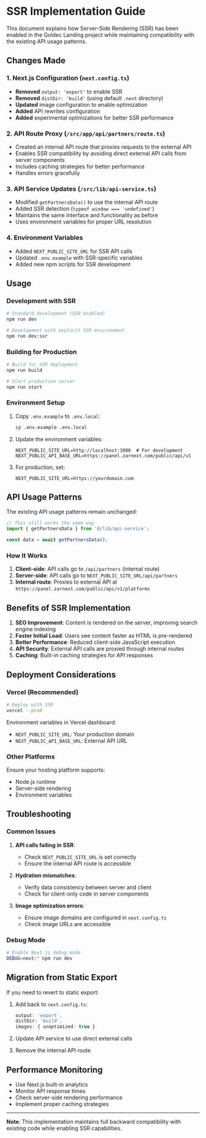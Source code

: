 # SSR Implementation Guide

This document explains how Server-Side Rendering (SSR) has been enabled in the Goldec Landing project while maintaining compatibility with the existing API usage patterns.

## Changes Made

### 1. Next.js Configuration (`next.config.ts`)

- **Removed** `output: 'export'` to enable SSR
- **Removed** `distDir: 'build'` (using default `.next` directory)
- **Updated** image configuration to enable optimization
- **Added** API rewrites configuration
- **Added** experimental optimizations for better SSR performance

### 2. API Route Proxy (`/src/app/api/partners/route.ts`)

- Created an internal API route that proxies requests to the external API
- Enables SSR compatibility by avoiding direct external API calls from server components
- Includes caching strategies for better performance
- Handles errors gracefully

### 3. API Service Updates (`/src/lib/api-service.ts`)

- Modified `getPartnersData()` to use the internal API route
- Added SSR detection (`typeof window === 'undefined'`)
- Maintains the same interface and functionality as before
- Uses environment variables for proper URL resolution

### 4. Environment Variables

- Added `NEXT_PUBLIC_SITE_URL` for SSR API calls
- Updated `.env.example` with SSR-specific variables
- Added new npm scripts for SSR development

## Usage

### Development with SSR

```bash
# Standard development (SSR enabled)
npm run dev

# Development with explicit SSR environment
npm run dev:ssr
```

### Building for Production

```bash
# Build for SSR deployment
npm run build

# Start production server
npm run start
```

### Environment Setup

1. Copy `.env.example` to `.env.local`:
   ```bash
   cp .env.example .env.local
   ```

2. Update the environment variables:
   ```env
   NEXT_PUBLIC_SITE_URL=http://localhost:3000  # For development
   NEXT_PUBLIC_API_BASE_URL=https://panel.zarnext.com/public/api/v1
   ```

3. For production, set:
   ```env
   NEXT_PUBLIC_SITE_URL=https://yourdomain.com
   ```

## API Usage Patterns

The existing API usage patterns remain unchanged:

```typescript
// This still works the same way
import { getPartnersData } from '@/lib/api-service';

const data = await getPartnersData();
```

### How It Works

1. **Client-side**: API calls go to `/api/partners` (internal route)
2. **Server-side**: API calls go to `NEXT_PUBLIC_SITE_URL/api/partners`
3. **Internal route**: Proxies to external API at `https://panel.zarnext.com/public/api/v1/platforms`

## Benefits of SSR Implementation

1. **SEO Improvement**: Content is rendered on the server, improving search engine indexing
2. **Faster Initial Load**: Users see content faster as HTML is pre-rendered
3. **Better Performance**: Reduced client-side JavaScript execution
4. **API Security**: External API calls are proxied through internal routes
5. **Caching**: Built-in caching strategies for API responses

## Deployment Considerations

### Vercel (Recommended)

```bash
# Deploy with SSR
vercel --prod
```

Environment variables in Vercel dashboard:
- `NEXT_PUBLIC_SITE_URL`: Your production domain
- `NEXT_PUBLIC_API_BASE_URL`: External API URL

### Other Platforms

Ensure your hosting platform supports:
- Node.js runtime
- Server-side rendering
- Environment variables

## Troubleshooting

### Common Issues

1. **API calls failing in SSR**:
   - Check `NEXT_PUBLIC_SITE_URL` is set correctly
   - Ensure the internal API route is accessible

2. **Hydration mismatches**:
   - Verify data consistency between server and client
   - Check for client-only code in server components

3. **Image optimization errors**:
   - Ensure image domains are configured in `next.config.ts`
   - Check image URLs are accessible

### Debug Mode

```bash
# Enable Next.js debug mode
DEBUG=next:* npm run dev
```

## Migration from Static Export

If you need to revert to static export:

1. Add back to `next.config.ts`:
   ```typescript
   output: 'export',
   distDir: 'build',
   images: { unoptimized: true }
   ```

2. Update API service to use direct external calls
3. Remove the internal API route

## Performance Monitoring

- Use Next.js built-in analytics
- Monitor API response times
- Check server-side rendering performance
- Implement proper caching strategies

---

**Note**: This implementation maintains full backward compatibility with existing code while enabling SSR capabilities.